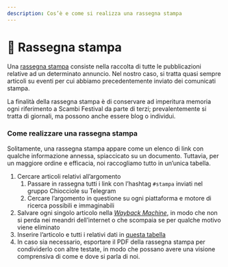 ```yaml
---
description: Cos’è e come si realizza una rassegna stampa
---
```


# 📰 Rassegna stampa

Una [rassegna stampa](https://it.wikipedia.org/wiki/Rassegna\_stampa) consiste nella raccolta di tutte le pubblicazioni relative ad un determinato annuncio. Nel nostro caso, si tratta quasi sempre articoli su eventi per cui abbiamo precedentemente inviato dei comunicati stampa.

La finalità della rassegna stampa è di conservare ad imperitura memoria ogni riferimento a Scambi Festival da parte di terzi; prevalentemente si tratta di giornali, ma possono anche essere blog o individui.

### Come realizzare una rassegna stampa

Solitamente, una rassegna stampa appare come un elenco di link con qualche informazione annessa, spiaccicato su un documento. Tuttavia, per un maggiore ordine e efficacia, noi raccogliamo tutto in un’unica tabella.

1. Cercare articoli relativi all’argomento
   1. Passare in rassegna tutti i link con l’hashtag `#stampa` inviati nel gruppo Chiocciole su Telegram
   2. Cercare l’argomento in questione su ogni piattaforma e motore di ricerca possibili e immaginabili
2. Salvare ogni singolo articolo nella [_Wayback Machine_](https://web.archive.org), in modo che non si perda nei meandri dell’internet o che scompaia se per qualche motivo viene eliminato
3. Inserire l’articolo e tutti i relativi dati in [questa tabella](https://baserow.io/database/22288/table/58900)
4. In caso sia necessario, esportare il PDF della rassegna stampa per condividerlo con altre testate, in modo che possano avere una visione comprensiva di come e dove si parla di noi.
